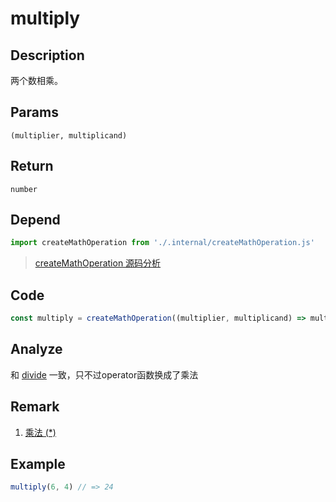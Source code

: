 # multiply 

## Description 
两个数相乘。
## Params
`(multiplier, multiplicand)`
## Return
`number`
## Depend
```js
import createMathOperation from './.internal/createMathOperation.js'
```
> [createMathOperation 源码分析](../internal/createMathOperation.md)
>

## Code
```js
const multiply = createMathOperation((multiplier, multiplicand) => multiplier * multiplicand, 1)
```
## Analyze
和 [divide](./divide.md) 一致，只不过operator函数换成了乘法
## Remark
1. [乘法 (*)](https://developer.mozilla.org/zh-CN/docs/Web/JavaScript/Reference/Operators/Multiplication)
## Example
```js
multiply(6, 4) // => 24
```
